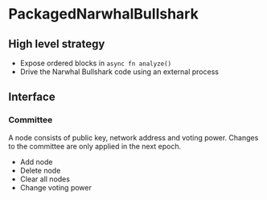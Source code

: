 # PackagedNarwhalBullshark
## High level strategy
- Expose ordered blocks in `async fn analyze()`
- Drive the Narwhal Bullshark code using an external process
## Interface
### Committee
A node consists of public key, network address and voting power. Changes to the committee are only applied in the next epoch.
- Add node
- Delete node
- Clear all nodes
- Change voting power
